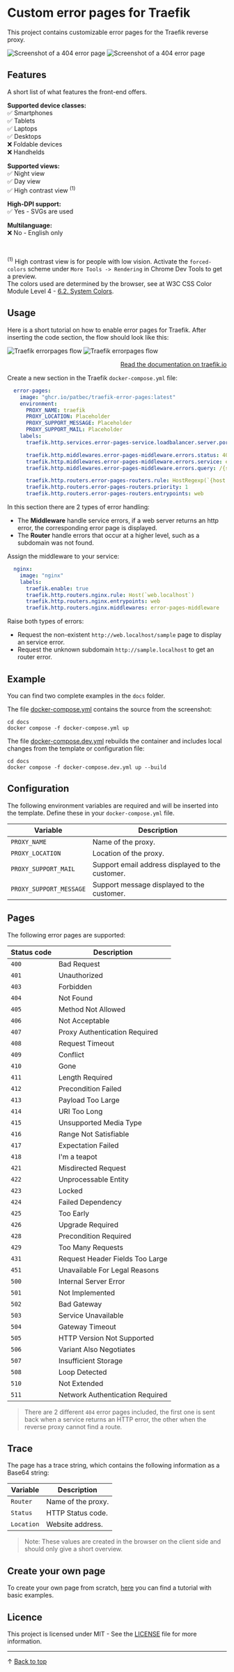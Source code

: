 # Custom error pages for Traefik

This project contains customizable error pages for the Traefik reverse proxy.

![Screenshot of a 404 error page](docs/screenshot-light.png#gh-light-mode-only)
![Screenshot of a 404 error page](docs/screenshot-dark.png#gh-dark-mode-only)

## Features

A short list of what features the front-end offers.

<b>Supported device classes:</b><br>
✅ Smartphones<br>
✅ Tablets<br>
✅ Laptops<br>
✅ Desktops<br>
❌ Foldable devices<br>
❌ Handhelds<br>

<b>Supported views:</b><br>
✅ Night view<br>
✅ Day view<br>
✅ High contrast view <sup>(1)</sup>

<b>High-DPI support:</b><br>
✅ Yes - SVGs are used<br>

<b>Multilanguage:</b><br>
❌ No - English only<br>

<br>

<sup>(1)</sup>
High contrast view is for people with low vision. Activate the `forced-colors` scheme under `More Tools -> Rendering` in Chrome Dev Tools to get a preview.<br>
The colors used are determined by the browser, see at W3C CSS Color Module Level 4 - [6.2. System Colors](https://www.w3.org/TR/css-color-4/#css-system-colors).

## Usage

Here is a short tutorial on how to enable error pages for Traefik. After inserting the code section, the flow should look like this:

![Traefik errorpages flow](docs/traefik-routing-light.png#gh-light-mode-only)
![Traefik errorpages flow](docs/traefik-routing-dark.png#gh-dark-mode-only)
<p align="right">
<a href="https://doc.traefik.io/traefik/middlewares/http/errorpages/">Read the documentation on traefik.io</a>
</p>

Create a new section in the Traefik `docker-compose.yml` file:
```yaml
  error-pages:
    image: "ghcr.io/patbec/traefik-error-pages:latest"
    environment:
      PROXY_NAME: traefik
      PROXY_LOCATION: Placeholder
      PROXY_SUPPORT_MESSAGE: Placeholder
      PROXY_SUPPORT_MAIL: Placeholder
    labels:
      traefik.http.services.error-pages-service.loadbalancer.server.port: 8090

      traefik.http.middlewares.error-pages-middleware.errors.status: 400-599
      traefik.http.middlewares.error-pages-middleware.errors.service: error-pages-service
      traefik.http.middlewares.error-pages-middleware.errors.query: /{status}.html

      traefik.http.routers.error-pages-routers.rule: HostRegexp(`{host:.+}`)
      traefik.http.routers.error-pages-routers.priority: 1
      traefik.http.routers.error-pages-routers.entrypoints: web
```

In this section there are 2 types of error handling:
  - The **Middleware** handle service errors, if a web server returns an http error, the corresponding error page is displayed.
  - The **Router** handle errors that occur at a higher level, such as a subdomain was not found.

Assign the middleware to your service:
```yaml
  nginx:
    image: "nginx"
    labels:
      traefik.enable: true
      traefik.http.routers.nginx.rule: Host(`web.localhost`)
      traefik.http.routers.nginx.entrypoints: web
      traefik.http.routers.nginx.middlewares: error-pages-middleware
```

Raise both types of errors:
- Request the non-existent `http://web.localhost/sample` page to display an service error.
- Request the unknown subdomain `http://sample.localhost` to get an router error.

## Example

You can find two complete examples in the `docs` folder.

The file [docker-compose.yml](docs/docker-compose.yml) contains the source from the screenshot:
```shell
cd docs
docker compose -f docker-compose.yml up
```

The file [docker-compose.dev.yml](docs/docker-compose.dev.yml) rebuilds the container and includes local changes from the template or configuration file:
```shell
cd docs
docker compose -f docker-compose.dev.yml up --build
```

## Configuration

The following environment variables are required and will be inserted into the template. Define these in your `docker-compose.yml` file.

| Variable                | Description                                      |
| ----------------------- | ------------------------------------------------ |
| `PROXY_NAME`            | Name of the proxy.                               |
| `PROXY_LOCATION`        | Location of the proxy.                           |
| `PROXY_SUPPORT_MAIL`    | Support email address displayed to the customer. |
| `PROXY_SUPPORT_MESSAGE` | Support message displayed to the customer.       |

## Pages

The following error pages are supported:

| Status code | Description                     |
| ----------- | ------------------------------- |
| `400`       | Bad Request                     |
| `401`       | Unauthorized                    |
| `403`       | Forbidden                       |
| `404`       | Not Found                       |
| `405`       | Method Not Allowed              |
| `406`       | Not Acceptable                  |
| `407`       | Proxy Authentication Required   |
| `408`       | Request Timeout                 |
| `409`       | Conflict                        |
| `410`       | Gone                            |
| `411`       | Length Required                 |
| `412`       | Precondition Failed             |
| `413`       | Payload Too Large               |
| `414`       | URI Too Long                    |
| `415`       | Unsupported Media Type          |
| `416`       | Range Not Satisfiable           |
| `417`       | Expectation Failed              |
| `418`       | I'm a teapot                    |
| `421`       | Misdirected Request             |
| `422`       | Unprocessable Entity            |
| `423`       | Locked                          |
| `424`       | Failed Dependency               |
| `425`       | Too Early                       |
| `426`       | Upgrade Required                |
| `428`       | Precondition Required           |
| `429`       | Too Many Requests               |
| `431`       | Request Header Fields Too Large |
| `451`       | Unavailable For Legal Reasons   |
| `500`       | Internal Server Error           |
| `501`       | Not Implemented                 |
| `502`       | Bad Gateway                     |
| `503`       | Service Unavailable             |
| `504`       | Gateway Timeout                 |
| `505`       | HTTP Version Not Supported      |
| `506`       | Variant Also Negotiates         |
| `507`       | Insufficient Storage            |
| `508`       | Loop Detected                   |
| `510`       | Not Extended                    |
| `511`       | Network Authentication Required |

> There are 2 different `404` error pages included, the first one is sent back when a service returns an HTTP error, the other when the reverse proxy cannot find a route.

## Trace

The page has a trace string, which contains the following information as a Base64 string:

| Variable   | Description        |
| ---------- | ------------------ |
| `Router`   | Name of the proxy. |
| `Status`   | HTTP Status code.  |
| `Location` | Website address.   |

> Note: These values are created in the browser on the client side and should only give a short overview.

## Create your own page

To create your own page from scratch, [here](https://github.com/patbec/pages-base) you can find a tutorial with basic examples.

## Licence

This project is licensed under MIT - See the [LICENSE](LICENSE) file for more information.

---

&uarr; [Back to top](#)